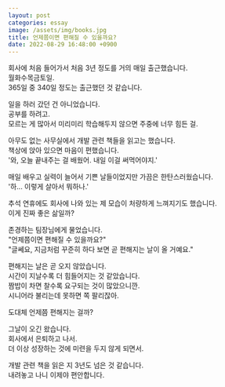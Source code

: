 ```yaml
---
layout: post
categories: essay
image: /assets/img/books.jpg
title: 언제쯤이면 편해질 수 있을까요?
date: 2022-08-29 16:48:00 +0900
---
```


회사에 처음 들어가서 처음 3년 정도를 거의 매일 출근했습니다.  
월화수목금토일.  
365일 중 340일 정도는 출근했던 것 같습니다.

일을 하러 갔던 건 아니었습니다.  
공부를 하려고.  
모르는 게 많아서 미리미리 학습해두지 않으면 주중에 너무 힘든 걸.

아무도 없는 사무실에서 개발 관련 책들을 읽고는 했습니다.  
책상에 앉아 있으면 마음이 편했습니다.  
'와, 오늘 끝내주는 걸 배웠어. 내일 이걸 써먹어야지.'

매일 배우고 실력이 늘어서 기쁜 날들이었지만 가끔은 한탄스러웠습니다.  
'하... 이렇게 살아서 뭐하나.'

추석 연휴에도 회사에 나와 있는 제 모습이 처량하게 느껴지기도 했습니다.  
이게 진짜 좋은 삶일까?

존경하는 팀장님에게 물었습니다.  
"언제쯤이면 편해질 수 있을까요?"  
"글쎄요, 지금처럼 꾸준히 하다 보면 곧 편해지는 날이 올 거예요."

편해지는 날은 곧 오지 않았습니다.  
시간이 지날수록 더 힘들어지는 것 같았습니다.    
짬밥이 차면 찰수록 요구되는 것이 많았으니깐.  
시니어라 불리는데 못하면 쪽 팔리잖아.

도대체 언제쯤 편해지는 걸까?

그날이 오긴 왔습니다.  
회사에서 은퇴하고 나서.  
더 이상 성장하는 것에 미련을 두지 않게 되면서.  

개발 관련 책을 읽은 지 3년도 넘은 것 같습니다.  
내려놓고 나니 이제야 편안합니다.